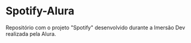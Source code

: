 # Spotify-Alura
Repositório com o projeto "Spotify" desenvolvido durante a Imersão Dev realizada pela Alura.
